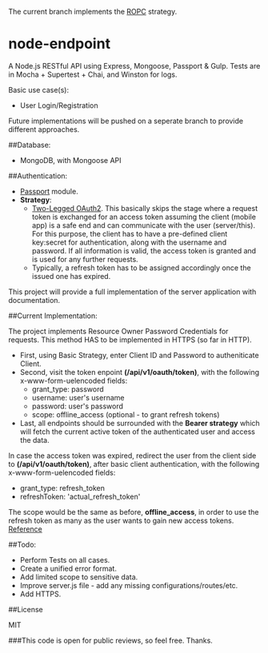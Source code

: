 
The current branch implements the [ROPC](http://tools.ietf.org/html/rfc6749#section-4.3) strategy. 

# node-endpoint
A Node.js RESTful API using Express, Mongoose, Passport & Gulp. Tests are in Mocha + Supertest + Chai, and Winston for logs.

Basic use case(s):

- User Login/Registration

Future implementations will be pushed on a seperate branch to provide different approaches.

##Database:

- MongoDB, with Mongoose API

##Authentication:

- [Passport](http://passportjs.org/) module.
- **Strategy**:
  - [Two-Legged OAuth2](http://stackoverflow.com/a/7562407/2898754). This basically skips the stage where a request token is exchanged for an access token assuming the client (mobile app) is a safe end and can communicate with the user (server/this). For this purpose, the client has to have a pre-defined client key:secret for authentication, along with the username and password. If all information is valid, the access token is granted and is used for any further requests.
  - Typically, a refresh token has to be assigned accordingly once the issued one has expired. 

This project will provide a full implementation of the server application with documentation. 

##Current Implementation:

The project implements Resource Owner Password Credentials for requests. This method HAS to be implemented in HTTPS (so far in HTTP). 

- First, using Basic Strategy, enter Client ID and Password to autheniticate Client.
- Second, visit the token enpoint **(/api/v1/oauth/token)**, with the following x-www-form-uelencoded fields:
  - grant_type: password
  - username: user's username
  - password: user's password
  - scope: offline_access (optional - to grant refresh tokens)
- Last, all endpoints should be surrounded with the **Bearer strategy** which will fetch the current active token of the authenticated user and access the data.

In case the access token was expired, redirect the user from the client side to **(/api/v1/oauth/token)**, after basic client authentication, with the following x-www-form-uelencoded fields:
  - grant_type: refresh_token
  - refreshToken: 'actual_refresh_token'

The scope would be the same as before, **offline_access**, in order to use the refresh token as many as the user wants to gain new access tokens. [Reference](http://stackoverflow.com/questions/8953983/do-google-refresh-token-expire)

##Todo:

- Perform Tests on all cases.
- Create a unified error format.
- Add limited scope to sensitive data.
- Improve server.js file - add any missing configurations/routes/etc.
- Add HTTPS.

##License

MIT

###This code is open for public reviews, so feel free. Thanks.
